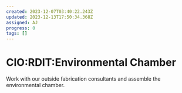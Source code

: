 ```yaml
---
created: 2023-12-07T03:40:22.243Z
updated: 2023-12-13T17:50:34.368Z
assigned: AJ
progress: 0
tags: []
---
```


# CIO:RDIT:Environmental Chamber

Work with our outside fabrication consultants and assemble the environmental chamber.
